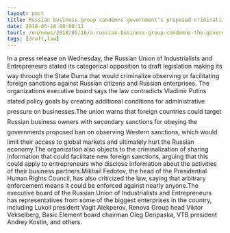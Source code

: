 ```yaml
---
layout: post
title: Russian business group condemns government's proposed criminalization of observing or facilitating foreign sanctions
date: 2018-05-16 00:00:12
tourl: /en/news/2018/05/16/a-russian-business-group-condemns-the-government-s-proposed-criminalization-of-observing-or
tags: [draft,law]
---
```

In a press release on Wednesday, the Russian Union of Industrialists and Entrepreneurs stated its categorical opposition to draft legislation making its way through the State Duma that would criminalize observing or facilitating foreign sanctions against Russian citizens and Russian enterprises. The organizations executive board says the law contradicts Vladimir Putins stated policy goals by creating additional conditions for administrative pressure on businesses.The union warns that foreign countries could target Russian business owners with secondary sanctions for obeying the governments proposed ban on observing Western sanctions, which would limit their access to global markets and ultimately hurt the Russian economy.The organization also objects to the criminalization of sharing information that could facilitate new foreign sanctions, arguing that this could apply to entrepreneurs who disclose information about the activities of their business partners.Mikhail Fedotov, the head of the Presidential Human Rights Council, has also criticized the law, saying that arbitrary enforcement means it could be enforced against nearly anyone.The executive board of the Russian Union of Industrialists and Entrepreneurs has representatives from some of the biggest enterprises in the country, including Lukoil president Vagit Alekperov, Renova Group head Viktor Vekselberg, Basic Element board chairman Oleg Deripaska, VTB president Andrey Kostin, and others. 